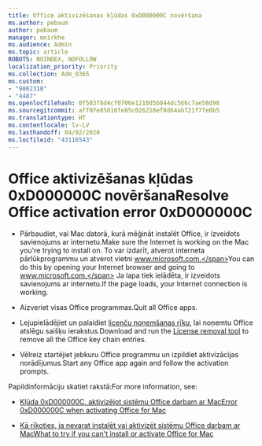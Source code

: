 ```yaml
---
title: Office aktivizēšanas kļūdas 0xD000000C novēršana
ms.author: pebaum
author: pebaum
manager: mnirkhe
ms.audience: Admin
ms.topic: article
ROBOTS: NOINDEX, NOFOLLOW
localization_priority: Priority
ms.collection: Adm_O365
ms.custom:
- "9002310"
- "4487"
ms.openlocfilehash: 0f583f8d4cf0706e1210d5b844dc566c7ae58d98
ms.sourcegitcommit: aff07e85010fe85c026218ef8d64ab721f7fe0b5
ms.translationtype: HT
ms.contentlocale: lv-LV
ms.lasthandoff: 04/02/2020
ms.locfileid: "43116543"
---
```

# <a name="resolve-office-activation-error-0xd000000c"></a><span data-ttu-id="43623-102">Office aktivizēšanas kļūdas 0xD000000C novēršana</span><span class="sxs-lookup"><span data-stu-id="43623-102">Resolve Office activation error 0xD000000C</span></span>

- <span data-ttu-id="43623-103">Pārbaudiet, vai Mac datorā, kurā mēģināt instalēt Office, ir izveidots savienojums ar internetu.</span><span class="sxs-lookup"><span data-stu-id="43623-103">Make sure the Internet is working on the Mac you're trying to install on.</span></span> <span data-ttu-id="43623-104">To var izdarīt, atverot interneta pārlūkprogrammu un atverot vietni www.microsoft.com.</span><span class="sxs-lookup"><span data-stu-id="43623-104">You can do this by opening your Internet browser and going to www.microsoft.com.</span></span> <span data-ttu-id="43623-105">Ja lapa tiek ielādēta, ir izveidots savienojums ar internetu.</span><span class="sxs-lookup"><span data-stu-id="43623-105">If the page loads, your Internet connection is working.</span></span>

- <span data-ttu-id="43623-106">Aizveriet visas Office programmas.</span><span class="sxs-lookup"><span data-stu-id="43623-106">Quit all Office apps.</span></span>

- <span data-ttu-id="43623-107">Lejupielādējiet un palaidiet [licenču noņemšanas rīku](https://go.microsoft.com/fwlink/?linkid=849815), lai noņemtu Office atslēgu saišķu ierakstus.</span><span class="sxs-lookup"><span data-stu-id="43623-107">Download and run the [License removal tool](https://go.microsoft.com/fwlink/?linkid=849815) to remove all the Office key chain entries.</span></span>

- <span data-ttu-id="43623-108">Vēlreiz startējiet jebkuru Office programmu un izpildiet aktivizācijas norādījumus.</span><span class="sxs-lookup"><span data-stu-id="43623-108">Start any Office app again and follow the activation prompts.</span></span>

<span data-ttu-id="43623-109">Papildinformāciju skatiet rakstā:</span><span class="sxs-lookup"><span data-stu-id="43623-109">For more information, see:</span></span>

- [<span data-ttu-id="43623-110">Kļūda 0xD000000C, aktivizējot sistēmu Office darbam ar Mac</span><span class="sxs-lookup"><span data-stu-id="43623-110">Error 0xD000000C when activating Office for Mac</span></span>](https://support.office.com/article/error-0xd000000c-when-activating-office-for-mac-da865931-4658-4829-ba2d-8133390c6d25)

- [<span data-ttu-id="43623-111">Kā rīkoties, ja nevarat instalēt vai aktivizēt sistēmu Office darbam ar Mac</span><span class="sxs-lookup"><span data-stu-id="43623-111">What to try if you can't install or activate Office for Mac</span></span>](https://support.office.com/article/what-to-try-if-you-can-t-install-or-activate-office-for-mac-5efba2b4-b1e6-4e5f-bf3c-6ab945d03dea)
